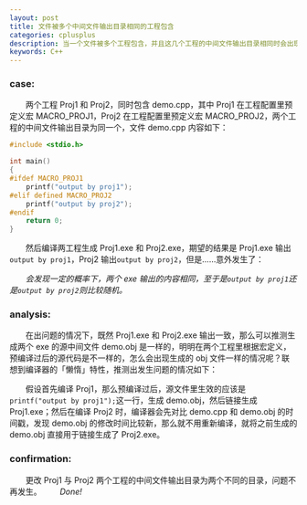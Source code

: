 ```yaml
---
layout: post
title: 文件被多个中间文件输出目录相同的工程包含
categories: cplusplus
description: 当一个文件被多个工程包含，并且这几个工程的中间文件输出目录相同时会出现问题。
keywords: C++
---
```

### case:
　　两个工程 Proj1 和 Proj2，同时包含 demo.cpp，其中 Proj1 在工程配置里预定义宏 MACRO\_PROJ1，Proj2 在工程配置里预定义宏 MACRO\_PROJ2，两个工程的中间文件输出目录为同一个，文件 demo.cpp 内容如下：

```c++
#include <stdio.h>

int main()
{
#ifdef MACRO_PROJ1
    printf("output by proj1");
#elif defined MACRO_PROJ2
    printf("output by proj2");
#endif
    return 0;
}
```

　　然后编译两工程生成 Proj1.exe 和 Proj2.exe，期望的结果是 Proj1.exe 输出`output by proj1`，Proj2 输出`output by proj2`，但是……意外发生了：

　　*会发现一定的概率下，两个 exe 输出的内容相同，至于是`output by proj1`还是`output by proj2`则比较随机。*

### analysis:
　　在出问题的情况下，既然 Proj1.exe 和 Proj2.exe 输出一致，那么可以推测生成两个 exe 的源中间文件 demo.obj 是一样的，明明在两个工程里根据宏定义，预编译过后的源代码是不一样的，怎么会出现生成的 obj 文件一样的情况呢？联想到编译器的「懒惰」特性，推测出发生问题的情况如下：

　　假设首先编译 Proj1，那么预编译过后，源文件里生效的应该是`printf("output by proj1");`这一行，生成 demo.obj，然后链接生成 Proj1.exe；然后在编译 Proj2 时，编译器会先对比 demo.cpp 和 demo.obj 的时间戳，发现 demo.obj 的修改时间比较新，那么就不用重新编译，就将之前生成的 demo.obj 直接用于链接生成了 Proj2.exe。

### confirmation:
　　更改 Proj1 与 Proj2 两个工程的中间文件输出目录为两个不同的目录，问题不再发生。
　　*Done!*
